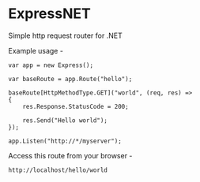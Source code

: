 ExpressNET
==========

Simple http request router for .NET

Example usage -

    var app = new Express();
    
    var baseRoute = app.Route("hello");
    
    baseRoute[HttpMethodType.GET]("world", (req, res) =>
    {
        res.Response.StatusCode = 200;
        
        res.Send("Hello world");
    });
    
    app.Listen("http://*/myserver");

Access this route from your browser -

    http://localhost/hello/world
